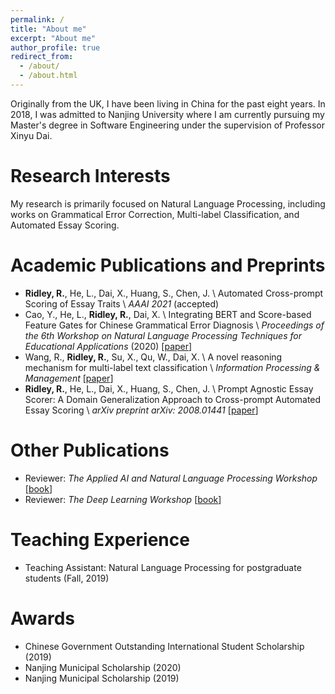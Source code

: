 ```yaml
---
permalink: /
title: "About me"
excerpt: "About me"
author_profile: true
redirect_from: 
  - /about/
  - /about.html
---
```


Originally from the UK, I have been living in China for the past eight years. In 2018, I was admitted to Nanjing University where I am currently pursuing my Master's degree in Software Engineering under the supervision of Professor Xinyu Dai.

Research Interests
======

My research is primarily focused on Natural Language Processing, including works on Grammatical Error Correction, Multi-label Classification, and Automated Essay Scoring.

Academic Publications and Preprints
======
* **Ridley, R.**, He, L., Dai, X., Huang, S., Chen, J. \\
Automated Cross-prompt Scoring of Essay Traits \\
*AAAI 2021* (accepted)
* Cao, Y., He, L., **Ridley, R.**, Dai, X. \\
Integrating BERT and Score-based Feature Gates for Chinese Grammatical Error Diagnosis \\
*Proceedings of the 6th Workshop on Natural Language Processing Techniques for Educational Applications* (2020) [[paper](https://www.aclweb.org/anthology/2020.nlptea-1.7/)]
* Wang, R., **Ridley, R.**, Su, X., Qu, W., Dai, X. \\
A novel reasoning mechanism for multi-label text classification \\
*Information Processing & Management* [[paper](https://www.sciencedirect.com/science/article/pii/S0306457320309341)]
* **Ridley, R.**, He, L., Dai, X., Huang, S., Chen, J. \\
Prompt Agnostic Essay Scorer: A Domain Generalization Approach to Cross-prompt Automated Essay Scoring \\
*arXiv preprint arXiv: 2008.01441* [[paper](https://arxiv.org/abs/2008.01441v1)]

Other Publications
======
* Reviewer: *The Applied AI and Natural Language Processing Workshop* [[book](https://www.packtpub.com/product/the-applied-ai-and-natural-language-processing-workshop/9781800208742)]
* Reviewer: *The Deep Learning Workshop* [[book](https://www.packtpub.com/product/the-deep-learning-workshop/9781839219856)]

Teaching Experience
======
* Teaching Assistant: Natural Language Processing for postgraduate students (Fall, 2019)

Awards
======
* Chinese Government Outstanding International Student Scholarship (2019)
* Nanjing Municipal Scholarship (2020)
* Nanjing Municipal Scholarship (2019)
